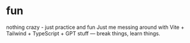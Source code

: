 # fun
nothing crazy - just practice and fun
Just me messing around with Vite + Tailwind + TypeScript + GPT stuff — break things, learn things.
